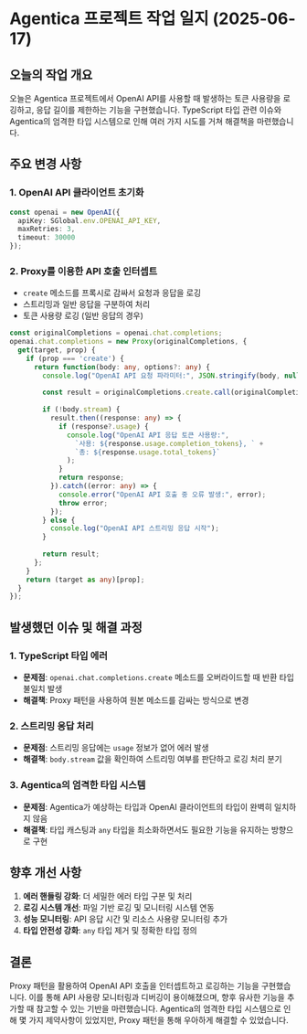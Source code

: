 # Agentica 프로젝트 작업 일지 (2025-06-17)

## 오늘의 작업 개요

오늘은 Agentica 프로젝트에서 OpenAI API를 사용할 때 발생하는 토큰 사용량을 로깅하고, 응답 길이를 제한하는 기능을 구현했습니다. TypeScript 타입 관련 이슈와 Agentica의 엄격한 타입 시스템으로 인해 여러 가지 시도를 거쳐 해결책을 마련했습니다.

## 주요 변경 사항

### 1. OpenAI API 클라이언트 초기화
```typescript
const openai = new OpenAI({
  apiKey: SGlobal.env.OPENAI_API_KEY,
  maxRetries: 3,
  timeout: 30000
});
```

### 2. Proxy를 이용한 API 호출 인터셉트
- `create` 메소드를 프록시로 감싸서 요청과 응답을 로깅
- 스트리밍과 일반 응답을 구분하여 처리
- 토큰 사용량 로깅 (일반 응답의 경우)

```typescript
const originalCompletions = openai.chat.completions;
openai.chat.completions = new Proxy(originalCompletions, {
  get(target, prop) {
    if (prop === 'create') {
      return function(body: any, options?: any) {
        console.log("OpenAI API 요청 파라미터:", JSON.stringify(body, null, 2));
        
        const result = originalCompletions.create.call(originalCompletions, body, options);
        
        if (!body.stream) {
          result.then((response: any) => {
            if (response?.usage) {
              console.log("OpenAI API 응답 토큰 사용량:", 
                `사용: ${response.usage.completion_tokens}, ` +
                `총: ${response.usage.total_tokens}`
              );
            }
            return response;
          }).catch((error: any) => {
            console.error("OpenAI API 호출 중 오류 발생:", error);
            throw error;
          });
        } else {
          console.log("OpenAI API 스트리밍 응답 시작");
        }
        
        return result;
      };
    }
    return (target as any)[prop];
  }
});
```

## 발생했던 이슈 및 해결 과정

### 1. TypeScript 타입 에러
- **문제점**: `openai.chat.completions.create` 메소드를 오버라이드할 때 반환 타입 불일치 발생
- **해결책**: Proxy 패턴을 사용하여 원본 메소드를 감싸는 방식으로 변경

### 2. 스트리밍 응답 처리
- **문제점**: 스트리밍 응답에는 `usage` 정보가 없어 에러 발생
- **해결책**: `body.stream` 값을 확인하여 스트리밍 여부를 판단하고 로깅 처리 분기

### 3. Agentica의 엄격한 타입 시스템
- **문제점**: Agentica가 예상하는 타입과 OpenAI 클라이언트의 타입이 완벽히 일치하지 않음
- **해결책**: 타입 캐스팅과 `any` 타입을 최소화하면서도 필요한 기능을 유지하는 방향으로 구현

## 향후 개선 사항

1. **에러 핸들링 강화**: 더 세밀한 에러 타입 구분 및 처리
2. **로깅 시스템 개선**: 파일 기반 로깅 및 모니터링 시스템 연동
3. **성능 모니터링**: API 응답 시간 및 리소스 사용량 모니터링 추가
4. **타입 안전성 강화**: `any` 타입 제거 및 정확한 타입 정의

## 결론

Proxy 패턴을 활용하여 OpenAI API 호출을 인터셉트하고 로깅하는 기능을 구현했습니다. 이를 통해 API 사용량 모니터링과 디버깅이 용이해졌으며, 향후 유사한 기능을 추가할 때 참고할 수 있는 기반을 마련했습니다. Agentica의 엄격한 타입 시스템으로 인해 몇 가지 제약사항이 있었지만, Proxy 패턴을 통해 우아하게 해결할 수 있었습니다.
